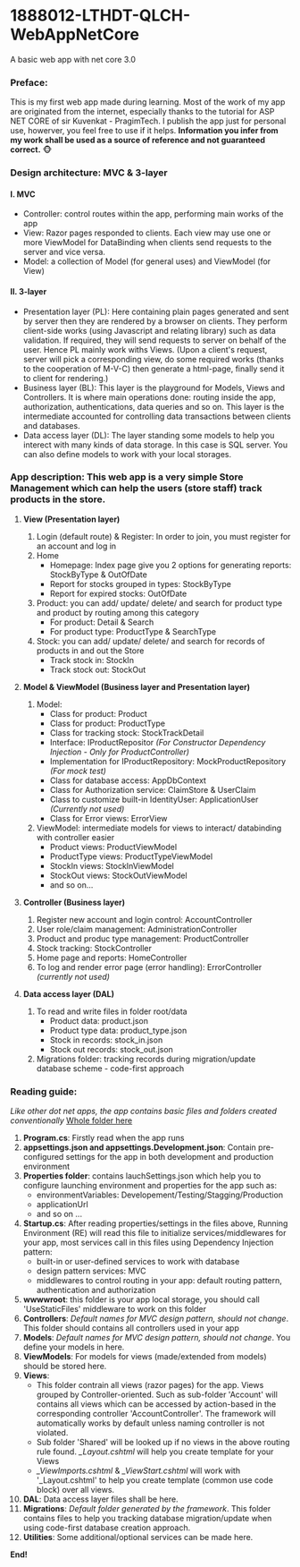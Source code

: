 # 1888012-LTHDT-QLCH-WebAppNetCore
A basic web app with net core 3.0

### Preface: 
This is my first web app made during learning. Most of the work of my app are originated from the internet, especially thanks to the tutorial for ASP NET CORE of sir Kuvenkat - PragimTech. I publish the app just for personal use, howerver, you feel free to use if it helps.
**Information you infer from my work shall be used as a source of reference and not guaranteed correct.**
:monkey_face:

### Design architecture: MVC & 3-layer
#### I. MVC
- Controller: control routes within the app, performing main works of the app
- View: Razor pages responded to clients. Each view may use one or more ViewModel for DataBinding when clients send requests to the server and vice versa.
- Model: a collection of Model (for general uses) and ViewModel (for View)

#### II. 3-layer
- Presentation layer (PL): Here containing plain pages generated and sent by server then they are rendered by a browser on clients. They perform client-side works (using Javascript and relating library) such as data validation. If required, they will send requests to server on behalf of the user. Hence PL mainly work withs Views.
(Upon a client's request, server will pick a corresponding view, do some required works (thanks to the cooperation of M-V-C) then generate a html-page, finally send it to client for rendering.)
- Business layer (BL): This layer is the playground for Models, Views and Controllers. It is where main operations done: routing inside the app, authorization, authentications, data queries and so on. This layer is the intermediate accounted for controlling data transactions between clients and databases.
- Data access layer (DL): The layer standing some models to help you interect with many kinds of data storage. In this case is SQL server. You can also define models to work with your local storages.


### App description: This web app is a very simple Store Management which can help the users (store staff) track products in the store.
1. __View (Presentation layer)__
  	1. Login (default route) & Register: In order to join, you must register for an account and log in
	1. Home
		+ Homepage: Index page give you 2 options for generating reports: StockByType & OutOfDate
		+ Report for stocks grouped in types: StockByType
		+ Report for expired stocks: OutOfDate
	1. Product: you can add/ update/ delete/ and search for product type and product by routing among this category
		+ For product: Detail & Search
		+ For product type: ProductType & SearchType
	1. Stock: you can add/ update/ delete/ and search for records of products in and out the Store
		+ Track stock in: StockIn
		+ Track stock out: StockOut 
1. __Model & ViewModel (Business layer and Presentation layer)__
	1. Model:
		+ Class for product: Product
		+ Class for product: ProductType
		+ Class for tracking stock: StockTrackDetail
		+ Interface: IProductRepositor *(For Constructor Dependency Injection - Only for ProductController)*
		+ Implementation for IProductRepository: MockProductRepository *(For mock test)*
		+ Class for database access: AppDbContext
		+ Class for Authorization service: ClaimStore & UserClaim
		+ Class to customize built-in IdentityUser: ApplicationUser *(Currently not used)*
		+ Class for Error views: ErrorView
	1. ViewModel: intermediate models for views to interact/ databinding with controller easier
		+ Product views: ProductViewModel
		+ ProductType views: ProductTypeViewModel
		+ StockIn views: StockInViewModel
		+ StockOut views: StockOutViewModel
		+ and so on...
1. __Controller (Business layer)__
	1. Register new account and login control: AccountController
	1. User role/claim management: AdministrationController
	1. Product and produc type management: ProductController 
	1. Stock tracking: StockController
	1. Home page and reports: HomeController
	1. To log and render error page (error handling): ErrorController *(currently not used)*

1. __Data access layer (DAL)__
	1. To read and write files in folder root/data
		+ Product data: product.json
		+ Product type data: product_type.json
		+ Stock in records: stock_in.json
		+ Stock out records: stock_out.json
	1. Migrations folder: tracking records during migration/update database scheme - code-first approach
	
### Reading guide:
*Like other dot net apps, the app contains basic files and folders created conventionally*
[Whole folder here](https://github.com/ngocongduy/1888012-LTHDT-QLCH-WebAppNetCore/tree/master/1888012-LTHDT-QLCH-WebAppNetCore)
1. __Program.cs__: Firstly read when the app runs
1. __appsettings.json and appsettings.Development.json__: Contain pre-configured settings for the app in both development and production environment
1. __Properties folder__: contains lauchSettings.json which help you to configure launching environment and properties for the app such as:
	- environmentVariables: Developement/Testing/Stagging/Production
	- applicationUrl
	- and so on ...
1. __Startup.cs__: After reading properties/settings in the files above, Running Environment (RE) will read this file to initialize services/middlewares for your app, most services call in this files using Dependency Injection pattern:
	- built-in or user-defined services to work with database
	- design pattern services: MVC
	- middlewares to control routing in your app: default routing pattern, authentication and authorization 
1. __wwwwroot__: this folder is your app local storage, you should call 'UseStaticFiles' middleware to work on this folder
1. __Controllers__: *Default names for MVC design pattern, should not change*. This folder should contains all controllers used in your app
1. __Models__: *Default names for MVC design pattern, should not change*. You define your models in here.
1. __ViewModels__: For models for views (made/extended from models) should be stored here.
1. __Views__: 
	- This folder contrain all views (razor pages) for the app. Views grouped by Controller-oriented. Such as sub-folder 'Account' will contains all views which can be accessed by action-based in the corresponding controller 'AccountController'. The framework will automatically works by default unless naming controller is not violated. 
	- Sub folder 'Shared' will be looked up if no views in the above routing rule found. *_Layout.cshtml* will help you create template for your Views
	- *_ViewImports.cshtml* & *_ViewStart.cshtml* will work with '_Layout.cshtml' to help you create template (common use code block) over all views.
1. __DAL__: Data access layer files shall be here.
1. __Migrations__: *Default folder generated by the framework*. This folder contains files to help you tracking database migration/update when using code-first database creation approach.
1. __Utilities__: Some additional/optional services can be made here.

**End!**

